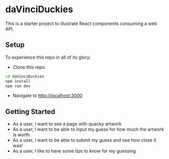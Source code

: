# daVinciDuckies

This is a starter project to illustrate React components consuming a web API.


## Setup

To experience this repo in all of its glory:

* Clone this repo

```sh
cd daVinciDuckies
npm install
npm run dev
```

* Navigate to [http://localhost:3000](http://localhost:3000)
## Getting Started
* As a user, I want to see a page with quacky artwork
* As a user, I want to be able to input my guess for how much the artwork is worth.
* As a user, I want to be able to submit my guess and see how close it was!
* As a user, I like to have some tips to know for my guessing

